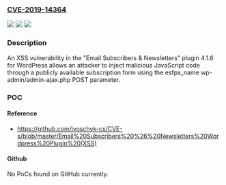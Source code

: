 ### [CVE-2019-14364](https://cve.mitre.org/cgi-bin/cvename.cgi?name=CVE-2019-14364)
![](https://img.shields.io/static/v1?label=Product&message=n%2Fa&color=blue)
![](https://img.shields.io/static/v1?label=Version&message=n%2Fa&color=blue)
![](https://img.shields.io/static/v1?label=Vulnerability&message=n%2Fa&color=brighgreen)

### Description

An XSS vulnerability in the "Email Subscribers & Newsletters" plugin 4.1.6 for WordPress allows an attacker to inject malicious JavaScript code through a publicly available subscription form using the esfpx_name wp-admin/admin-ajax.php POST parameter.

### POC

#### Reference
- https://github.com/ivoschyk-cs/CVE-s/blob/master/Email%20Subscribers%20%26%20Newsletters%20Wordpress%20Plugin%20(XSS)

#### Github
No PoCs found on GitHub currently.

